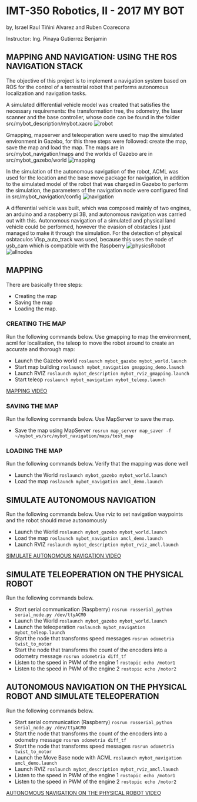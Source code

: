 IMT-350 Robotics, II - 2017 MY BOT
========================
by, Israel Raul Tiñini Alvarez and Ruben Coarecona

Instructor: Ing. Pinaya Gutierrez Benjamin

## MAPPING AND NAVIGATION: USING THE ROS NAVIGATION STACK
The objective of this project is to implement a navigation system based on ROS for the control of a terrestrial robot that performs autonomous localization and navigation tasks.

A simulated differential vehicle model was created that satisfies the necessary requirements: the transformation tree, the odometry, the laser scanner and the base controller, whose code can be found in the folder src/mybot_description/mybot.xacro
![robot](https://github.com/IsraelAlvarez/MyBot/blob/master/Images/robot.png)

Gmapping, mapserver and teleoperation were used to map the simulated environment in Gazebo, for this three steps were followed: create the map, save the map and load the map. The maps are in src/mybot_navigation/maps and the worlds of Gazebo are in src/mybot_gazebo/world
![mapping](https://github.com/IsraelAlvarez/MyBot/blob/master/Images/mapeoimagen.png)

In the simulation of the autonomous navigation of the robot, ACML was used for the location and the base move package for navigation, in addition to the simulated model of the robot that was charged in Gazebo to perform the simulation, the parameters of the navigation node were configured find in src/mybot_navigation/config
![navigation](https://github.com/IsraelAlvarez/MyBot/blob/master/Images/Evacion%20de%20Obstaculos.png)

A differential vehicle was built, which was composed mainly of two engines, an arduino and a raspberry pi 3B, and autonomous navigation was carried out with this. Autonomous navigation of a simulated and physical land vehicle could be performed, however the evasion of obstacles I just managed to make it through the simulation. For the detection of physical osbtaculos Visp_auto_track was used, because this uses the node of usb_cam which is compatible with the Raspberry
![physicsRobot](https://github.com/IsraelAlvarez/MyBot/blob/master/Images/robotFisico.png)
![allnodes](https://github.com/IsraelAlvarez/MyBot/blob/master/Images/todomasarduino.png)

## MAPPING 
There are basically three steps: 
* Creating the map
* Saving the map
* Loading the map.

### CREATING THE MAP
Run the following commands below. Use gmapping to map the environment, acml for localitation, the teleop to move the robot around to create an accurate and thorough map:
* Launch the Gazebo world
`roslaunch mybot_gazebo mybot_world.launch`
* Start map building
`roslaunch mybot_navigation gmapping_demo.launch`
* Launch RVIZ
`roslaunch mybot_description mybot_rviz_gmapping.launch`
* Start teleop
`roslaunch mybot_navigation mybot_teleop.launch`

[MAPPING VIDEO](https://www.youtube.com/watch?v=dSypf14WUvg&t=115s)

### SAVING THE MAP
Run the following commands below. Use MapServer to save the map. 
* Save the map using MapServer
`rosrun map_server map_saver -f ~/mybot_ws/src/mybot_navigation/maps/test_map` 
 
### LOADING THE MAP
Run the following commands below. Verify that the mapping was done well
* Launch the World
`roslaunch mybot_gazebo mybot_world.launch`
* Load the map
`roslaunch mybot_navigation amcl_demo.launch` 

## SIMULATE AUTONOMOUS NAVIGATION 
Run the following commands below. Use rviz to set navigation waypoints and the robot should move autonomously
* Launch the World
`roslaunch mybot_gazebo mybot_world.launch`
* Load the map
`roslaunch mybot_navigation amcl_demo.launch`
* Launch RVIZ 
`roslaunch mybot_description mybot_rviz_amcl.launch`

[SIMULATE AUTONOMOUS NAVIGATION  VIDEO](https://www.youtube.com/watch?v=kb35P2WhcE8&t=183s)

## SIMULATE TELEOPERATION ON THE PHYSICAL ROBOT
Run the following commands below.
* Start serial communication (Raspberry)
`rosrun rosserial_python serial_node.py /dev/ttyACM0`  
* Launch the World
`roslaunch mybot_gazebo mybot_world.launch` 
* Launch the teleoperation
`roslaunch mybot_navigation mybot_teleop.launch`
* Start the node that transforms speed messages
`rosrun odometria twist_to_motor` 
* Start the node that transforms the count of the encoders into a odometry message
`rosrun odometria diff_tf`
* Listen to the speed in PWM of the engine 1 
`rostopic echo /motor1` 
* Listen to the speed in PWM of the engine 2
`rostopic echo /motor2`  

## AUTONOMOUS NAVIGATION ON THE PHYSICAL ROBOT AND SIMULATE TELEOPERATION
Run the following commands below.
* Start serial communication (Raspberry)
`rosrun rosserial_python serial_node.py /dev/ttyACM0`  
* Start the node that transforms the count of the encoders into a odometry message
`rosrun odometria diff_tf`
* Start the node that transforms speed messages
`rosrun odometria twist_to_motor` 
* Launch the Move Base node with ACML
`roslaunch mybot_navigation amcl_demo.launch` 
* Launch RVIZ
`roslaunch mybot_description mybot_rviz_amcl.launch`
* Listen to the speed in PWM of the engine 1 
`rostopic echo /motor1` 
* Listen to the speed in PWM of the engine 2
`rostopic echo /motor2`  

[AUTONOMOUS NAVIGATION ON THE PHYSICAL ROBOT VIDEO](https://www.youtube.com/watch?v=W2Dxy_sPX_0)
